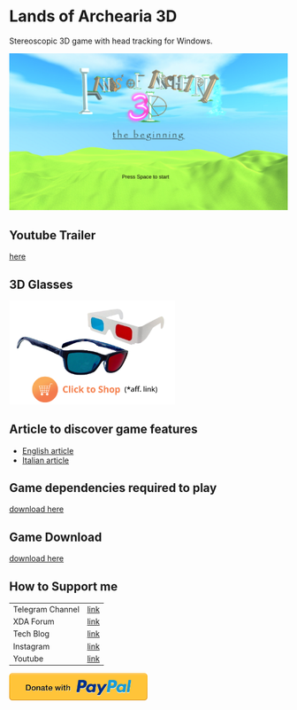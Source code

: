 # Lands of Archearia 3D
Stereoscopic 3D game with head tracking for Windows.

<a href="https://bit.ly/3waET18">
 <img src="images/Lands of Archearia 3D Preview.png"
      alt="closeup"
      /></a>
      
## Youtube Trailer
[here][ytvideo]

## 3D Glasses
<a href="https://amzn.to/3DKYuuW">
 <img src="images/glasses.png"
      alt="closeup"
      width="300"/></a>
      
## Article to discover game features
 - [English article][articleen]
 - [Italian article][articleit]

## Game dependencies required to play
[download here][dep]

## Game Download
[download here][download]

## How to Support me
|  |  |
| ------ | ------ |
| Telegram Channel | [link][tg] |
| XDA Forum | [link][xda] |
| Tech Blog | [link][cam] |
| Instagram | [link][insta] |
| Youtube | [link][yt] |

<a href="https://paypal.me/donationMikel">
 <img src="images/donate_icon.png"
      alt="closeup"
      width="250"/></a>
      
      
[xda]: <http://bit.ly/2NBnhqB>
[insta]: <http://bit.ly/mikel_insta>
[yt]: <http://bit.ly/mikel_YT>
[cam]:<https://cam.tv/mik_el_tech>
[tg]:<https://bit.ly/Mikel_TG>
[dep]:<https://production.holo-dev.com/HoloSDK.exe>
[ytvideo]:<https://bit.ly/3waET18>
[articleen]:<https://www.cam.tv/mik_el_tech/blog/lands-of-archearia-3d-stereoscopic-3d-game-for-any/CNT116862?bshun=mik_el_tech>
[articleit]:<https://www.cam.tv/mik_el_tech/blog/lands-of-archearia-3d-gioco-3d-per-qualsiasi-monitor/CNT116E3D?bshun=mik_el_tech>
[download]:<https://bit.ly/3o99CeI>
